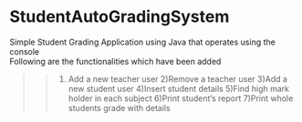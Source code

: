 # StudentAutoGradingSystem
Simple Student Grading Application using Java that operates using the console\
Following are the functionalities which have been added
>>  1) Add a new teacher user
>>  2)Remove a teacher user
>>  3)Add a new student user
>>  4)Insert student details
>>  5)Find high mark holder in each subject
>>  6)Print student’s report
>>  7)Print whole students grade with details
